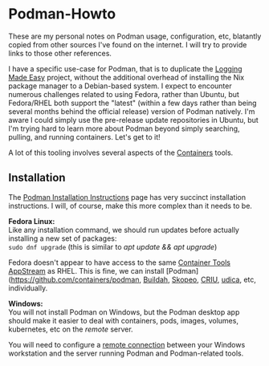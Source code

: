 # Podman-Howto
These are my personal notes on Podman usage, configuration, etc, blatantly copied from other sources I've found on the internet. I will try to provide links to those other references.

I have a specific use-case for Podman, that is to duplicate the [Logging Made Easy](https://github.com/cisagov/LME) project, without the additional overhead of installing the Nix package manager to a Debian-based system. I expect to encounter numerous challenges related to using Fedora, rather than Ubuntu, but Fedora/RHEL both support the "latest" (within a few days rather than being several months behind the official release) version of Podman natively. I'm aware I could simply use the pre-release update repositories in Ubuntu, but I'm trying hard to learn more about Podman beyond simply searching, pulling, and running containers. Let's get to it!

A lot of this tooling involves several aspects of the [Containers](https://github.com/containers/) tools.

## Installation
The [Podman Installation Instructions](https://podman.io/docs/installation) page has very succinct installation instructions. I will, of course, make this more complex than it needs to be.

**Fedora Linux:**  
Like any installation command, we should run updates before actually installing a new set of packages:  
`sudo dnf upgrade` (this is similar to *apt update && apt upgrade*)

Fedora doesn't appear to have access to the same [Container Tools AppStream](https://access.redhat.com/support/policy/updates/containertools) as RHEL. This is fine, we can install [Podman](https://github.com/containers/podman, [Buildah](https://github.com/containers/buildah), [Skopeo](https://github.com/containers/skopeo), [CRIU](https://criu.org/Main_Page), [udica](https://github.com/containers/udica), etc, individually.

**Windows:**  
You will not install Podman on Windows, but the Podman desktop app should make it easier to deal with containers, pods, images, volumes, kubernetes, etc on the *remote* server.

You will need to configure a [remote connection](https://podman-desktop.io/docs/podman/podman-remote) between your Windows workstation and the server running Podman and Podman-related tools.

